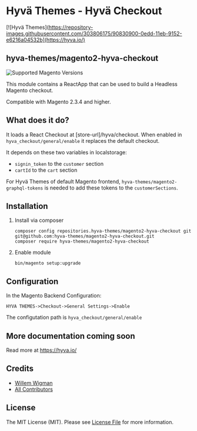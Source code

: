 
# Hyvä Themes - Hyvä Checkout

[![Hyvä Themes](https://repository-images.githubusercontent.com/303806175/90830900-0edd-11eb-9152-e6216a04532b](https://hyva.io/)

## hyva-themes/magento2-hyva-checkout

![Supported Magento Versions][ico-compatibility]

This module contains a ReactApp that can be used to build a Headless Magento checkout.

Compatible with Magento 2.3.4 and higher.

## What does it do?
It loads a React Checkout at [store-url]/hyva/checkout. When enabled in `hyva_checkout/general/enable` it replaces the default checkout.

It depends on these two variables in localstorage:
 - `signin_token` to the `customer` section
 - `cartId` to the `cart` section
 
For Hyvä Themes of default Magento frontend, `hyva-themes/magento2-graphql-tokens` is needed to add these tokens to the `customerSections`.
 
## Installation
  
1. Install via composer
    ```
    composer config repositories.hyva-themes/magento2-hyva-checkout git git@github.com:hyva-themes/magento2-hyva-checkout.git
    composer require hyva-themes/magento2-hyva-checkout
    ```
2. Enable module
    ```
    bin/magento setup:upgrade
    ```
## Configuration
  
In the Magento Backend Configuration:

`HYVA THEMES->Checkout->General Settings->Enable`

The configutation path is `hyva_checkout/general/enable`

## More documentation coming soon

Read more at https://hyva.io/

## Credits

- [Willem Wigman][link-author]
- [All Contributors][link-contributors]

## License

The MIT License (MIT). Please see [License File](LICENSE.txt) for more information.

[ico-compatibility]: https://img.shields.io/badge/magento-%202.3%20|%202.4-brightgreen.svg?logo=magento&longCache=true&style=flat-square

[link-author]: https://github.com/wigman
[link-contributors]: ../../contributors
